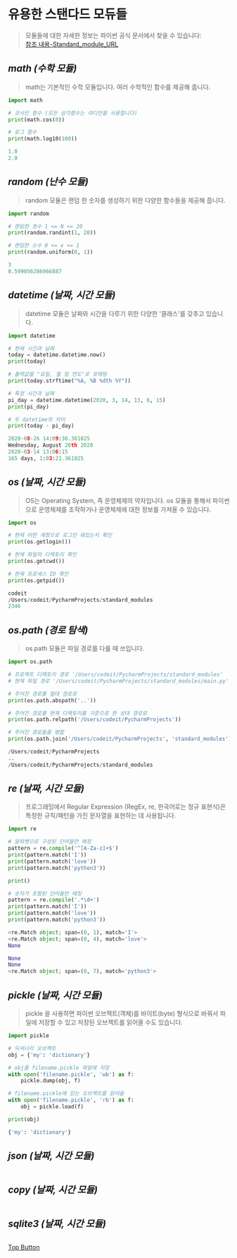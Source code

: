 유용한 스탠다드 모듀들
=============
> 모듈들에 대한 자세한 정보는 파이썬 공식 문서에서 찾을 수 있습니다:  
[참조 내용-Standard_module_URL](https://docs.python.org/ko/3/library/)  
  
*math (수학 모듈)*
-------------  
>   math는 기본적인 수학 모듈입니다. 여러 수학적인 함수를 제공해 줍니다.  
```python
import math

# 코사인 함수 (모든 삼각함수는 라디안을 사용합니다)
print(math.cos(0))

# 로그 함수
print(math.log10(100))
```  
  
``` python
1.0
2.0
```  

*random (난수 모듈)*
-------------  
> random 모듈은 랜덤 한 숫자를 생성하기 위한 다양한 함수들을 제공해 줍니다.  
```python
import random

# 랜덤한 정수 1 <= N <= 20 
print(random.randint(1, 20))

# 랜덤한 소수 0 <= x <= 1
print(random.uniform(0, 1))
```    

``` python
3
0.599056286966887
```  

*datetime (날짜, 시간 모듈)*
-------------  
> datetime 모듈은 날짜와 시간을 다루기 위한 다양한 '클래스'를 갖추고 있습니다. 
```python
import datetime 

# 현재 시간과 날짜
today = datetime.datetime.now()
print(today)

# 출력값을 "요일, 월 일 연도"로 포매팅
print(today.strftime("%A, %B %dth %Y"))

# 특정 시간과 날짜
pi_day = datetime.datetime(2020, 3, 14, 13, 6, 15)
print(pi_day)

# 두 datetime의 차이
print(today - pi_day)
```  
``` python
2020-08-26 14:09:36.361025
Wednesday, August 26th 2020
2020-03-14 13:06:15
165 days, 1:03:21.361025
```  

*os (날짜, 시간 모듈)*
-------------  
>   OS는 Operating System, 즉 운영체제의 약자입니다. os 모듈을 통해서 파이썬으로 운영체제를 조작하거나 운영체제에 대한 정보를 가져올 수 있습니다.
```python
import os

# 현재 어떤 계정으로 로그인 돼있는지 확인
print(os.getlogin())

# 현재 파일의 디렉토리 확인 
print(os.getcwd())

# 현재 프로세스 ID 확인 
print(os.getpid())
```  

```python
codeit
/Users/codeit/PycharmProjects/standard_modules
2346
```  

*os.path (경로 탐색)*
-------------  
>   os.path 모듈은 파일 경로를 다룰 때 쓰입니다.  
```python
import os.path

# 프로젝트 디렉토리 경로 '/Users/codeit/PycharmProjects/standard_modules'
# 현재 파일 경로 '/Users/codeit/PycharmProjects/standard_modules/main.py'

# 주어진 경로를 절대 경로로
print(os.path.abspath('..'))

# 주어진 경로를 현재 디렉토리를 기준으로 한 상대 경로로
print(os.path.relpath('/Users/codeit/PycharmProjects'))

# 주어진 경로들을 병합
print(os.path.join('/Users/codeit/PycharmProjects', 'standard_modules'))
```  
```python
/Users/codeit/PycharmProjects
..
/Users/codeit/PycharmProjects/standard_modules
```  

*re (날짜, 시간 모듈)*
-------------  
> 프로그래밍에서 Regular Expression (RegEx, re, 한국어로는 정규 표현식)은 특정한 규칙/패턴을 가진 문자열을 표현하는 데 사용됩니다.  

```python
import re 

# 알파벳으로 구성된 단어들만 매칭
pattern = re.compile('^[A-Za-z]+$')
print(pattern.match('I'))
print(pattern.match('love'))
print(pattern.match('python3'))

print()

# 숫자가 포함된 단어들만 매칭
pattern = re.compile('.*\d+')
print(pattern.match('I'))
print(pattern.match('love'))
print(pattern.match('python3'))
```  
```python
<re.Match object; span=(0, 1), match='I'>
<re.Match object; span=(0, 4), match='love'>
None

None
None
<re.Match object; span=(0, 7), match='python3'>
```  

*pickle (날짜, 시간 모듈)*
-------------  
> pickle 을 사용하면 파이썬 오브젝트(객체)를 바이트(byte) 형식으로 바꿔서 파일에 저장할 수 있고 저장된 오브젝트를 읽어올 수도 있습니다.   
```python
import pickle

# 딕셔너리 오브젝트
obj = {'my': 'dictionary'}  

# obj를 filename.pickle 파일에 저장
with open('filename.pickle', 'wb') as f:
    pickle.dump(obj, f)

# filename.pickle에 있는 오브젝트를 읽어옴 
with open('filename.pickle', 'rb') as f:
    obj = pickle.load(f)

print(obj)
```  
``` python
{'my': 'dictionary'}
```  

*json (날짜, 시간 모듈)*
-------------  
>   
```python

```  


*copy (날짜, 시간 모듈)*
-------------  
>   
```python

```  


*sqlite3 (날짜, 시간 모듈)*
-------------  
>   
```python

```  
 

[Top Button](#)
